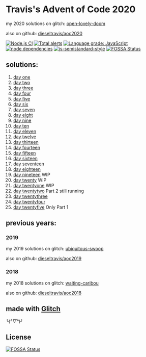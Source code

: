 # Travis's Advent of Code 2020

my 2020 solutions on glitch: [open-lovely-doom](https://open-lovely-doom.glitch.me/)

also on github: [dieseltravis/aoc2020](https://github.com/dieseltravis/aoc2020)

[![Node.js CI](https://github.com/dieseltravis/aoc2020/actions/workflows/node.js.yml/badge.svg)](https://github.com/dieseltravis/aoc2020/actions/workflows/node.js.yml) [![Total alerts](https://img.shields.io/lgtm/alerts/g/dieseltravis/aoc2020.svg?logo=lgtm&logoWidth=18)](https://lgtm.com/projects/g/dieseltravis/aoc2020/alerts/) [![Language grade: JavaScript](https://img.shields.io/lgtm/grade/javascript/g/dieseltravis/aoc2020.svg?logo=lgtm&logoWidth=18)](https://lgtm.com/projects/g/dieseltravis/aoc2020/context:javascript) [![node dependencies](https://david-dm.org/dieseltravis/aoc2020.svg)](https://david-dm.org/dieseltravis/aoc2020) [![js-semistandard-style](https://img.shields.io/badge/code%20style-semistandard-brightgreen.svg?style=flat-square)](https://github.com/standard/semistandard) [![FOSSA Status](https://app.fossa.com/api/projects/git%2Bgithub.com%2Fdieseltravis%2Faoc2020.svg?type=shield)](https://app.fossa.com/projects/git%2Bgithub.com%2Fdieseltravis%2Faoc2020?ref=badge_shield)

## solutions:

1. [day one](https://open-lovely-doom.glitch.me/day/01)
2. [day two](https://open-lovely-doom.glitch.me/day/02)
3. [day three](https://open-lovely-doom.glitch.me/day/03)
4. [day four](https://open-lovely-doom.glitch.me/day/04)
5. [day five](https://open-lovely-doom.glitch.me/day/05)
6. [day six](https://open-lovely-doom.glitch.me/day/06)
7. [day seven](https://open-lovely-doom.glitch.me/day/07)
8. [day eight](https://open-lovely-doom.glitch.me/day/08)
9. [day nine](https://open-lovely-doom.glitch.me/day/09)
10. [day ten](https://open-lovely-doom.glitch.me/day/10)
11. [day eleven](https://open-lovely-doom.glitch.me/day/11)
12. [day twelve](https://open-lovely-doom.glitch.me/day/12)
13. [day thirteen](https://open-lovely-doom.glitch.me/day/13)
14. [day fourteen](https://open-lovely-doom.glitch.me/day/14)
15. [day fifteen](https://open-lovely-doom.glitch.me/day/15)
16. [day sixteen](https://open-lovely-doom.glitch.me/day/16)
17. [day seventeen](https://open-lovely-doom.glitch.me/day/17)
18. [day eighteen](https://open-lovely-doom.glitch.me/day/18)
19. [day nineteen](https://open-lovely-doom.glitch.me/day/19) WIP
20. [day twenty](https://open-lovely-doom.glitch.me/day/20) WIP
21. [day twentyone](https://open-lovely-doom.glitch.me/day/21) WIP
22. [day twentytwo](https://open-lovely-doom.glitch.me/day/22) Part 2 still running
23. [day twentythree](https://open-lovely-doom.glitch.me/day/23)
24. [day twentyfour](https://open-lovely-doom.glitch.me/day/24)
25. [day twentyfive](https://open-lovely-doom.glitch.me/day/25) Only Part 1

## previous years:

### 2019

my 2019 solutions on glitch: [ubiquitous-swoop](https://ubiquitous-swoop.glitch.me/)

also on github: [dieseltravis/aoc2019](https://github.com/dieseltravis/aoc2019)

### 2018

my 2018 solutions on glitch: [waiting-caribou](https://waiting-caribou.glitch.me/)

also on github: [dieseltravis/aoc2018](https://github.com/dieseltravis/aoc2018)

## made with [Glitch](https://glitch.com/)

╰(*°▽°*)╯


## License
[![FOSSA Status](https://app.fossa.com/api/projects/git%2Bgithub.com%2Fdieseltravis%2Faoc2020.svg?type=large)](https://app.fossa.com/projects/git%2Bgithub.com%2Fdieseltravis%2Faoc2020?ref=badge_large)
